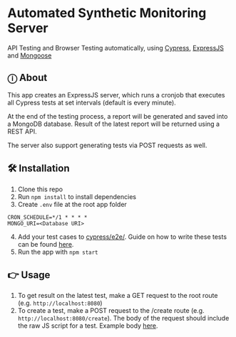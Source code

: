 # Automated Synthetic Monitoring Server
API Testing and Browser Testing automatically, using [Cypress](https://www.cypress.io), [ExpressJS](https://expressjs.com) and [Mongoose](https://mongoosejs.com)

## ⓘ About
This app creates an ExpressJS server, which runs a cronjob that executes all Cypress tests at set intervals (default is every minute). 

At the end of the testing process, a report will be generated and saved into a MongoDB database. Result of the latest report will be returned using a REST API.

The server also support generating tests via POST requests as well.

## 🛠️ Installation
1. Clone this repo
2. Run `npm install` to install dependencies
3. Create `.env` file at the root app folder
```
CRON_SCHEDULE=*/1 * * * *
MONGO_URI=<Database URI>
```
4. Add your test cases to [cypress/e2e/](./cypress/e2e/). Guide on how to write these tests can be found [here](https://learn.cypress.io/advanced-cypress-concepts/integration-and-api-tests).
5. Run the app with `npm start`

## 👉 Usage
1. To get result on the latest test, make a GET request to the root route (e.g. `http://localhost:8080`)
2. To create a test, make a POST request to the /create route (e.g. `http://localhost:8080/create`). The body of the request should include the raw JS script for a test. Example body [here](./cypress/examples/test.example.cy.js).